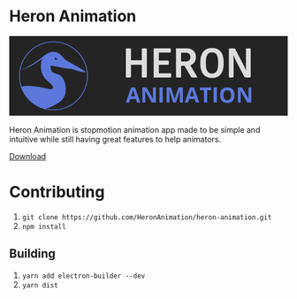 # Heron Animation
[![Heron Animation](files/images/heronbanniere.png)](http://heronanimation.brunolefevre.net/)

Heron Animation is stopmotion animation app made to be simple and intuitive while still having great features to help animators.

[Download](http://heronanimation.brunolefevre.net/)


# Contributing
1. `git clone https://github.com/HeronAnimation/heron-animation.git`
2. `npm install`

## Building
1. `yarn add electron-builder --dev`
2. `yarn dist`